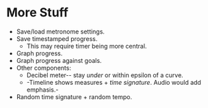 More Stuff
===

* Save/load metronome settings.
* Save timestamped progress.
    * This may require timer being more central.
* Graph progress.
* Graph progress against goals.
* Other components:
    * Decibel meter-- stay *under* or within epsilon of a curve.
    * -Timeline shows measures + *time signature*. Audio would add emphasis.-
* Random time signature + random tempo.
